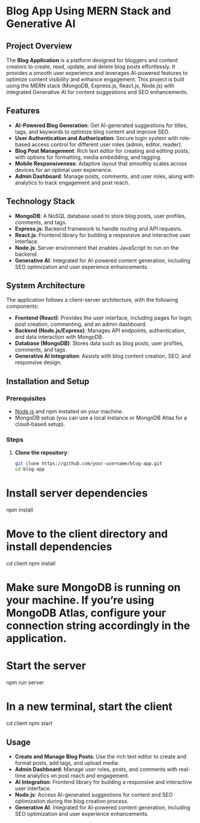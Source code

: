 # Blog App Using MERN Stack and Generative AI

## Project Overview
The **Blog Application** is a platform designed for bloggers and content creators to create, read, update, and delete blog posts effortlessly. It provides a smooth user experience and leverages AI-powered features to optimize content visibility and enhance engagement. This project is built using the MERN stack (MongoDB, Express.js, React.js, Node.js) with integrated Generative AI for content suggestions and SEO enhancements.

## Features
- **AI-Powered Blog Generation**: Get AI-generated suggestions for titles, tags, and keywords to optimize blog content and improve SEO.
- **User Authentication and Authorization**: Secure login system with role-based access control for different user roles (admin, editor, reader).
- **Blog Post Management**: Rich text editor for creating and editing posts, with options for formatting, media embedding, and tagging.
- **Mobile Responsiveness**: Adaptive layout that smoothly scales across devices for an optimal user experience.
- **Admin Dashboard**: Manage posts, comments, and user roles, along with analytics to track engagement and post reach.

## Technology Stack
- **MongoDB**: A NoSQL database used to store blog posts, user profiles, comments, and tags.
- **Express.js**: Backend framework to handle routing and API requests.
- **React.js**: Frontend library for building a responsive and interactive user interface.
- **Node.js**: Server environment that enables JavaScript to run on the backend.
- **Generative AI**: Integrated for AI-powered content generation, including SEO optimization and user experience enhancements.

## System Architecture
The application follows a client-server architecture, with the following components:
- **Frontend (React)**: Provides the user interface, including pages for login, post creation, commenting, and an admin dashboard.
- **Backend (Node.js/Express)**: Manages API endpoints, authentication, and data interaction with MongoDB.
- **Database (MongoDB)**: Stores data such as blog posts, user profiles, comments, and tags.
- **Generative AI Integration**: Assists with blog content creation, SEO, and responsive design.

## Installation and Setup

### Prerequisites
- [Node.js](https://nodejs.org/) and npm installed on your machine.
- MongoDB setup (you can use a local instance or MongoDB Atlas for a cloud-based setup).

### Steps
1. **Clone the repository**:
   ```bash
   git clone https://github.com/your-username/blog-app.git
   cd blog-app
# Install server dependencies
npm install

# Move to the client directory and install dependencies
cd client
npm install  
# Make sure MongoDB is running on your machine. If you’re using MongoDB Atlas, configure your connection string accordingly in the application.  
# Start the server
npm run server

# In a new terminal, start the client
cd client
npm start  

## Usage
- **Create and Manage Blog Posts**: Use the rich text editor to create and format posts, add tags, and upload media.
- **Admin Dashboard**: Manage user roles, posts, and comments with real-time analytics on post reach and engagement.
- **AI Integration**: Frontend library for building a responsive and interactive user interface.
- **Node.js**: Access AI-generated suggestions for content and SEO optimization during the blog creation process.
- **Generative AI**: Integrated for AI-powered content generation, including SEO optimization and user experience enhancements.

